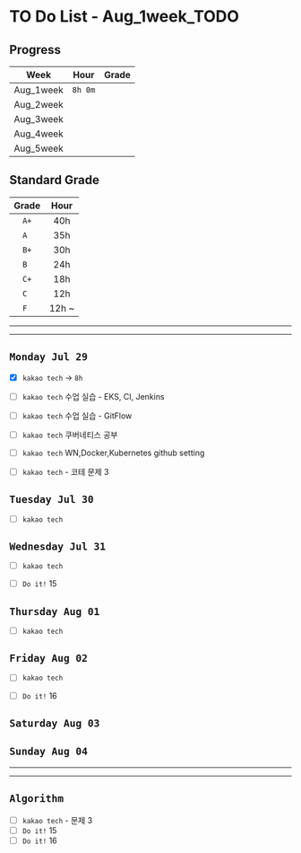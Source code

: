 # TO Do List - Aug_1week_TODO

## Progress
| Week | Hour | Grade |
|:---:|:---:|:---:|
|Aug_1week|`8h 0m`||
|Aug_2week|||
|Aug_3week|||
|Aug_4week|||
|Aug_5week|||

## Standard Grade
| Grade | Hour |
|:---:|:---:|
|`A+`|40h|
|`A `|35h|
|`B+`|30h|
|`B `|24h|
|`C+`|18h|
|`C `|12h|
|`F `|12h ~|


---
---

## `Monday Jul 29`
- [x] `kakao tech` -> `8h`
- [ ] `kakao tech` 수업 실습 - EKS, CI, Jenkins
- [ ] `kakao tech` 수업 실습 - GitFlow
- [ ] `kakao tech` 쿠버네티스 공부
- [ ] `kakao tech` WN,Docker,Kubernetes github setting 
- [ ] `kakao tech` - 코테 문제 3


## `Tuesday Jul 30` 
- [ ] `kakao tech` 


## `Wednesday Jul 31` 
- [ ] `kakao tech` 
- [ ] `Do it!` 15


## `Thursday Aug 01`
- [ ] `kakao tech` 


## `Friday Aug 02` 
- [ ] `kakao tech` 
- [ ] `Do it!` 16


## `Saturday Aug 03` 


## `Sunday Aug 04` 




---
---
## `Algorithm`
- [ ] `kakao tech` - 문제 3
- [ ] `Do it!` 15
- [ ] `Do it!` 16

<!-- ### 알고리즘 유형
1. 정렬
2. 그래프 탐색 BFS, DFS
3. DP
4. 자료구조 -> 우선순위 큐 마스터
5. 문자열 알고리즘 ?? 아니면 투 포인터 정도

> 요구사항 정리하기, 테스트케이스 짜보기(소수 테스트케이스가 유리, 11되면 거의 다 됨) -->



<!-- ## `Spring` -> `h m` -->

<!-- ## `etc.` -> `h m` -->


<br><br>

<!-- > `개인공부` : `6h 30m` -> `25h 36m` -> `22h 19m` -> -->

<br><br>

<!-- 
## `Java`
## `OPIc`
## `토익` 
-->




